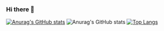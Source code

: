 ### Hi there 👋

<!--
**shenwenhao01/shenwenhao01** is a ✨ _special_ ✨ repository because its `README.md` (this file) appears on your GitHub profile.

Here are some ideas to get you started:

- 🔭 I’m currently working on ...
- 🌱 I’m currently learning ...
- 👯 I’m looking to collaborate on ...
- 🤔 I’m looking for help with ...
- 💬 Ask me about ...
- 📫 How to reach me: ...
- 😄 Pronouns: ...
- ⚡ Fun fact: ...
-->

[![Anurag's GitHub stats](https://github-readme-stats.vercel.app/api?username=shenwenhao01)](https://github.com/anuraghazra/github-readme-stats)
![Anurag's GitHub stats](https://github-readme-stats.vercel.app/api?username=shenwenhao01&theme=dark&show_icons=true)
[![Top Langs](https://github-readme-stats.vercel.app/api/top-langs/?username=shenwenhao01&layout=compact)](https://github.com/anuraghazra/github-readme-stats)
